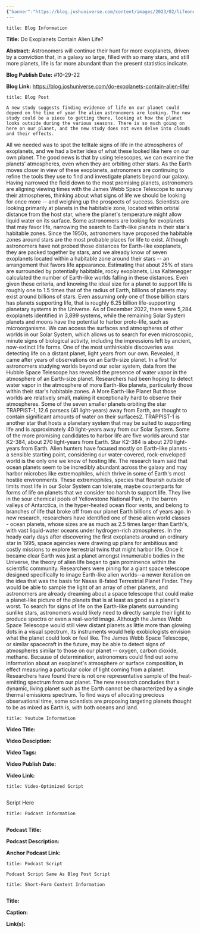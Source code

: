 ```yaml
---
{"banner":"https://blog.joshuniverse.com/content/images/2023/02/lifeonexoplanetsheader--1-.webp","banner_x":0.5,"dg-publish":true,"permalink":"/blog/do-exoplanets-contain-alien-life/","dgPassFrontmatter":true,"noteIcon":"","created":"","updated":""}
---
```


```ad-info
title: Blog Information
```

**Title:** Do Exoplanets Contain Alien Life?

**Abstract:** Astronomers will continue their hunt for more exoplanets, driven by a conviction that, in a galaxy so large, filled with so many stars, and still more planets, life is far more abundant than the present statistics indicate. 

**Blog Publish Date:** #10-29-22 

**Blog Link:** https://blog.joshuniverse.com/do-exoplanets-contain-alien-life/

```ad-abstract
title: Blog Post
```

	A new study suggests finding evidence of life on our planet could depend on the time of year the alien astronomers are looking. The new study could be a piece to getting there, looking at how the planet looks outside during the various seasons. There is so much going on here on our planet, and the new study does not even delve into clouds and their effects.
All we needed was to spot the telltale signs of life in the atmospheres of exoplanets, and we had a better idea of what these looked like here on our own planet. The good news is that by using telescopes, we can examine the planets' atmospheres, even when they are orbiting other stars. As the Earth moves closer in view of these exoplanets, astronomers are continuing to refine the tools they use to find and investigate planets beyond our galaxy.
Having narrowed the field down to the most promising planets, astronomers are aligning viewing times with the James Webb Space Telescope to survey their atmospheres, thinking about what signs of life we should be looking for once more -- and weighing up the prospects of success. Scientists are looking primarily at planets in the habitable zone, located within orbital distance from the host star, where the planet's temperature might allow liquid water on its surface. Some astronomers are looking for exoplanets that may favor life, narrowing the search to Earth-like planets in their star's habitable zones.
Since the 1950s, astronomers have proposed the habitable zones around stars are the most probable places for life to exist. Although astronomers have not probed those distances for Earth-like exoplanets, they are packed together by stars, and we already know of seven exoplanets located within a habitable zone around their stars -- an arrangement that favors life appearance.
Estimating that about 25% of stars are surrounded by potentially habitable, rocky exoplanets, Lisa Kaltenegger calculated the number of Earth-like worlds falling in these distances. Even given these criteria, and knowing the ideal size for a planet to support life is roughly one to 1.5 times that of the radius of Earth, billions of planets may exist around billions of stars. Even assuming only one of those billion stars has planets supporting life, that is roughly 6.25 billion life-supporting planetary systems in the Universe.
As of December 2022, there were 5,284 exoplanets identified in 3,899 systems, while the remaining Solar System planets and moons have the potential to harbor proto-life, such as microorganisms. We can access the surfaces and atmospheres of other worlds in our Solar System, which allows us to search for even microscopic, minute signs of biological activity, including the impressions left by ancient, now-extinct life forms. One of the most unthinkable discoveries was detecting life on a distant planet, light years from our own.
Revealed, it came after years of observations on an Earth-size planet. In a first for astronomers studying worlds beyond our solar system, data from the Hubble Space Telescope has revealed the presence of water vapor in the atmosphere of an Earth-size planet. Researchers had been hoping to detect water vapor in the atmosphere of more Earth-like planets, particularly those within their star's habitable zones. A More Earth-like Planet But those worlds are relatively small, making it exceptionally hard to observe their atmospheres.
Some of the seven smaller planets orbiting the star TRAPPIST-1, 12.6 parsecs (41 light-years) away from Earth, are thought to contain significant amounts of water on their surfaces2. TRAPPIST-1 is another star that hosts a planetary system that may be suited to supporting life and is approximately 40 light-years away from our Solar System. Some of the more promising candidates to harbor life are five worlds around star K2-384, about 270 light-years from Earth. Star K2-384 is about 270 light-years from Earth.
Alien hunters have focused mostly on Earth-like planets - a sensible starting point, considering our water-covered, rock-enveloped world is the only one we know of hosting life. The research team said that ocean planets seem to be incredibly abundant across the galaxy and may harbor microbes like extremophiles, which thrive in some of Earth's most hostile environments. These extremophiles, species that flourish outside of limits most life in our Solar System can tolerate, maybe counterparts for forms of life on planets that we consider too harsh to support life.
They live in the sour chemical pools of Yellowstone National Park, in the barren valleys of Antarctica, in the hyper-heated ocean floor vents, and belong to branches of life that broke off from our planet Earth billions of years ago. In new research, researchers have identified one of these alien world classes - ocean planets, whose sizes are as much as 2.5 times larger than Earth's, with vast liquid-water oceans under hydrogen-rich atmospheres.
In the heady early days after discovering the first exoplanets around an ordinary star in 1995, space agencies were drawing up plans for ambitious and costly missions to explore terrestrial twins that might harbor life. Once it became clear Earth was just a planet amongst innumerable bodies in the Universe, the theory of alien life began to gain prominence within the scientific community. Researchers were pining for a giant space telescope designed specifically to image Earth-like alien worlds--a newer iteration on the idea that was the basis for Nasas ill-fated Terrestrial Planet Finder.
They would be able to sample the light of an array of other planets, and astronomers are already dreaming about a space telescope that could make a planet-like picture of the planets that is at least as good as a planet's worst. To search for signs of life on the Earth-like planets surrounding sunlike stars, astronomers would likely need to directly sample their light to produce spectra or even a real-world image. Although the James Webb Space Telescope would still view distant planets as little more than glowing dots in a visual spectrum, its instruments would help exobiologists envision what the planet could look or feel like.
The James Webb Space Telescope, or similar spacecraft in the future, may be able to detect signs of atmospheres similar to those on our planet -- oxygen, carbon dioxide, methane. Because of determination, astronomers could find out some information about an exoplanet's atmosphere or surface composition, in effect measuring a particular color of light coming from a planet.
Researchers have found there is not one representative sample of the heat-emitting spectrum from our planet. The new research concludes that a dynamic, living planet such as the Earth cannot be characterized by a single thermal emissions spectrum. To find ways of allocating precious observational time, some scientists are proposing targeting planets thought to be as mixed as Earth is, with both oceans and land.

```ad-info
title: Youtube Information
```

**Video Title:**

**Video Desciption:**

**Video Tags:**

**Video Publish Date:**

**Video Link:**

```ad-abstract
title: Video-Optimized Script


```

Script Here

```ad-info
title: Podcast Information


```

**Podcast Title:**

**Podcast Description:**

**Anchor Podcast Link:**

```ad-info
title: Podcast Script

Podcast Script Same As Blog Post Script

```


```ad-info
title: Short-Form Content Information


```

**Title:**

**Caption:**

**Link(s):**


